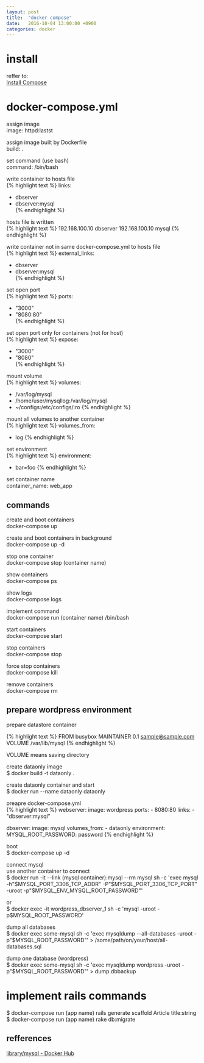 ```yaml
---
layout: post
title:  "docker compose"
date:   2016-10-04 13:00:00 +0900
categories: docker
---
```


# install

reffer to:  
[Install Compose](https://docs.docker.com/compose/install/)

# docker-compose.yml

assign image  
image: httpd:lastst  

assign image built by Dockerfile  
build: .  

set command (use bash)  
command: /bin/bash  

write container to hosts file  
{% highlight text %}
links:
- dbserver  
- dbserver:mysql  
{% endhighlight %}

hosts file is written  
{% highlight text %}
192.168.100.10 dbserver
192.168.100.10 mysql
{% endhighlight %}

write container not in same docker-compose.yml to hosts file  
{% highlight text %}
external_links:
- dbserver  
- dbserver:mysql  
{% endhighlight %}

set open port  
{% highlight text %}
ports:
- "3000"  
- "8080:80"  
{% endhighlight %}

set open port only for containers (not for host)  
{% highlight text %}
expose:
- "3000"  
- "8080"  
{% endhighlight %}

mount volume  
{% highlight text %}
volumes:
- /var/log/mysql
- /home/user/mysqllog:/var/log/mysql
- ~/configs:/etc/configs/:ro
{% endhighlight %}

mount all volumes to another container  
{% highlight text %}
volumes_from:
- log
{% endhighlight %}

set environment  
{% highlight text %}
environment:
- bar=foo
{% endhighlight %}

set container name  
container_name: web_app

## commands

create and boot containers  
docker-compose up

create and boot containers in background  
docker-compose up -d

stop one container  
docker-compose stop (container name)

show containers  
docker-compose ps

show logs  
docker-compose logs

implement command  
docker-compose run (container name) /bin/bash

start containers  
docker-compose start

stop containers  
docker-compose stop

force stop containers  
docker-compose kill

remove containers  
docker-compose rm

## prepare wordpress environment

prepare datastore container  

{% highlight text %}
FROM busybox
MAINTAINER 0.1 sample@sample.com
VOLUME /var/lib/mysql
{% endhighlight %}

VOLUME means saving directory  

create dataonly image  
$ docker build -t dataonly .

create dataonly container and start  
$ docker run --name dataonly dataonly

preapre docker-compose.yml  
{% highlight text %}
webserver:
  image: wordpress
  ports:
    - 8080:80
  links:
    - "dbserver:mysql"

dbserver:
  image: mysql
  volumes_from:
    - dataonly
  environment:
    MYSQL_ROOT_PASSWORD: password
{% endhighlight %}

boot  
$ docker-compose up -d

connect mysql  
use another container to connect  
$ docker run -it --link (mysql container):mysql --rm mysql sh -c 'exec mysql -h"$MYSQL_PORT_3306_TCP_ADDR" -P"$MYSQL_PORT_3306_TCP_PORT" -uroot -p"$MYSQL_ENV_MYSQL_ROOT_PASSWORD"'

or  
$ docker exec -it wordpress_dbserver_1 sh -c 'mysql -uroot -p$MYSQL_ROOT_PASSWORD'

dump all databases  
$ docker exec some-mysql sh -c 'exec mysqldump --all-databases -uroot -p"$MYSQL_ROOT_PASSWORD"' > /some/path/on/your/host/all-databases.sql

dump one database (wordpress)  
$ docker exec some-mysql sh -c 'exec mysqldump wordpress -uroot -p"$MYSQL_ROOT_PASSWORD"' > dump.dbbackup

# implement rails commands

$ docker-compose run (app name) rails generate scaffold Article title:string  
$ docker-compose run (app name) rake db:migrate  

## refferences

[library/mysql \- Docker Hub](https://hub.docker.com/_/mysql/)

